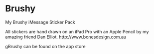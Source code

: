 # Brushy
My Brushy iMessage Sticker Pack

All stickers are hand drawn on an iPad Pro with an Apple Pencil by my amazing friend Dan Elliot. 
http://www.bonesdesign.com.au

gBrushy can be found on the app store
